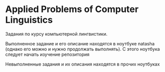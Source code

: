 # Applied Problems of Computer Linguistics

Задания по курсу компьютерной лингвистики.

Выполненное задание и его описание находятся в ноутбуке natasha (однако его можно и нужно продолжать выполнять). С этого ноутбука следует начать изучение репозитория

Невыполненные задания и их описания находятся в прочих ноутбуках
